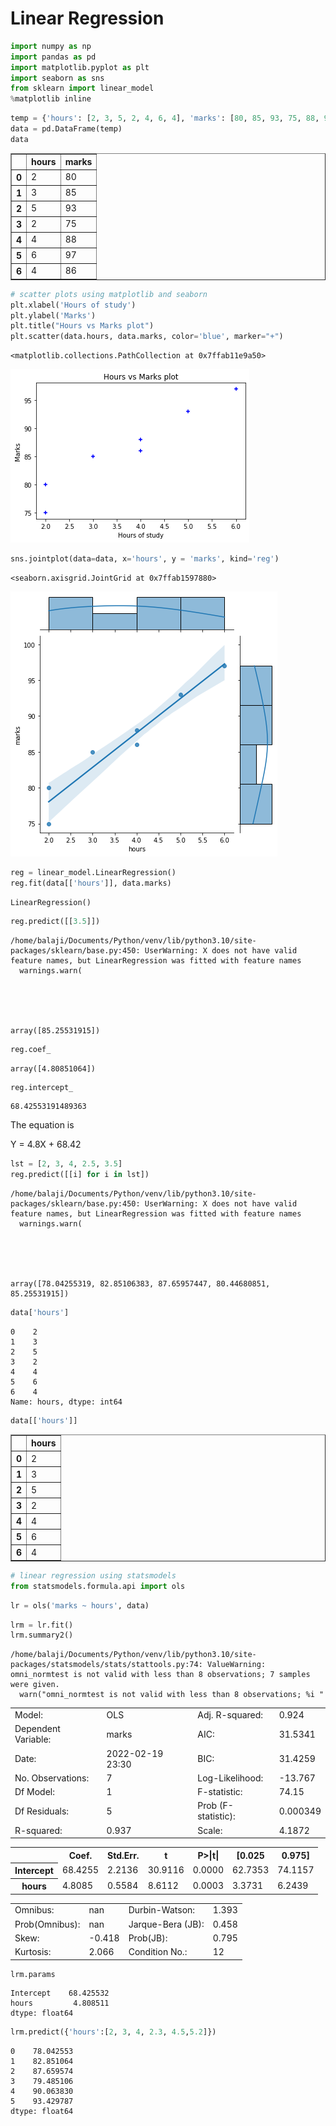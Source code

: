 # Linear Regression


```python
import numpy as np
import pandas as pd
import matplotlib.pyplot as plt
import seaborn as sns
from sklearn import linear_model
%matplotlib inline
```


```python
temp = {'hours': [2, 3, 5, 2, 4, 6, 4], 'marks': [80, 85, 93, 75, 88, 97, 86]}
data = pd.DataFrame(temp)
data
```




<div>
<style scoped>
    .dataframe tbody tr th:only-of-type {
        vertical-align: middle;
    }

    .dataframe tbody tr th {
        vertical-align: top;
    }

    .dataframe thead th {
        text-align: right;
    }
</style>
<table border="1" class="dataframe">
  <thead>
    <tr style="text-align: right;">
      <th></th>
      <th>hours</th>
      <th>marks</th>
    </tr>
  </thead>
  <tbody>
    <tr>
      <th>0</th>
      <td>2</td>
      <td>80</td>
    </tr>
    <tr>
      <th>1</th>
      <td>3</td>
      <td>85</td>
    </tr>
    <tr>
      <th>2</th>
      <td>5</td>
      <td>93</td>
    </tr>
    <tr>
      <th>3</th>
      <td>2</td>
      <td>75</td>
    </tr>
    <tr>
      <th>4</th>
      <td>4</td>
      <td>88</td>
    </tr>
    <tr>
      <th>5</th>
      <td>6</td>
      <td>97</td>
    </tr>
    <tr>
      <th>6</th>
      <td>4</td>
      <td>86</td>
    </tr>
  </tbody>
</table>
</div>




```python
# scatter plots using matplotlib and seaborn
plt.xlabel('Hours of study')
plt.ylabel('Marks')
plt.title("Hours vs Marks plot")
plt.scatter(data.hours, data.marks, color='blue', marker="+")
```




    <matplotlib.collections.PathCollection at 0x7ffab11e9a50>




    
![png](output_3_1.png)
    



```python
sns.jointplot(data=data, x='hours', y = 'marks', kind='reg')
```




    <seaborn.axisgrid.JointGrid at 0x7ffab1597880>




    
![png](output_4_1.png)
    



```python
reg = linear_model.LinearRegression()
reg.fit(data[['hours']], data.marks)
```




    LinearRegression()




```python
reg.predict([[3.5]])
```

    /home/balaji/Documents/Python/venv/lib/python3.10/site-packages/sklearn/base.py:450: UserWarning: X does not have valid feature names, but LinearRegression was fitted with feature names
      warnings.warn(





    array([85.25531915])




```python
reg.coef_
```




    array([4.80851064])




```python
reg.intercept_
```




    68.42553191489363



The equation is

Y = 4.8X + 68.42 


```python
lst = [2, 3, 4, 2.5, 3.5]
reg.predict([[i] for i in lst])
```

    /home/balaji/Documents/Python/venv/lib/python3.10/site-packages/sklearn/base.py:450: UserWarning: X does not have valid feature names, but LinearRegression was fitted with feature names
      warnings.warn(





    array([78.04255319, 82.85106383, 87.65957447, 80.44680851, 85.25531915])




```python
data['hours']
```




    0    2
    1    3
    2    5
    3    2
    4    4
    5    6
    6    4
    Name: hours, dtype: int64




```python
data[['hours']]
```




<div>
<style scoped>
    .dataframe tbody tr th:only-of-type {
        vertical-align: middle;
    }

    .dataframe tbody tr th {
        vertical-align: top;
    }

    .dataframe thead th {
        text-align: right;
    }
</style>
<table border="1" class="dataframe">
  <thead>
    <tr style="text-align: right;">
      <th></th>
      <th>hours</th>
    </tr>
  </thead>
  <tbody>
    <tr>
      <th>0</th>
      <td>2</td>
    </tr>
    <tr>
      <th>1</th>
      <td>3</td>
    </tr>
    <tr>
      <th>2</th>
      <td>5</td>
    </tr>
    <tr>
      <th>3</th>
      <td>2</td>
    </tr>
    <tr>
      <th>4</th>
      <td>4</td>
    </tr>
    <tr>
      <th>5</th>
      <td>6</td>
    </tr>
    <tr>
      <th>6</th>
      <td>4</td>
    </tr>
  </tbody>
</table>
</div>




```python
# linear regression using statsmodels
from statsmodels.formula.api import ols
```


```python
lr = ols('marks ~ hours', data)
```


```python
lrm = lr.fit()
lrm.summary2()
```

    /home/balaji/Documents/Python/venv/lib/python3.10/site-packages/statsmodels/stats/stattools.py:74: ValueWarning: omni_normtest is not valid with less than 8 observations; 7 samples were given.
      warn("omni_normtest is not valid with less than 8 observations; %i "





<table class="simpletable">
<tr>
        <td>Model:</td>               <td>OLS</td>         <td>Adj. R-squared:</td>     <td>0.924</td> 
</tr>
<tr>
  <td>Dependent Variable:</td>       <td>marks</td>             <td>AIC:</td>          <td>31.5341</td>
</tr>
<tr>
         <td>Date:</td>        <td>2022-02-19 23:30</td>        <td>BIC:</td>          <td>31.4259</td>
</tr>
<tr>
   <td>No. Observations:</td>          <td>7</td>          <td>Log-Likelihood:</td>    <td>-13.767</td>
</tr>
<tr>
       <td>Df Model:</td>              <td>1</td>           <td>F-statistic:</td>       <td>74.15</td> 
</tr>
<tr>
     <td>Df Residuals:</td>            <td>5</td>        <td>Prob (F-statistic):</td> <td>0.000349</td>
</tr>
<tr>
      <td>R-squared:</td>            <td>0.937</td>            <td>Scale:</td>         <td>4.1872</td> 
</tr>
</table>
<table class="simpletable">
<tr>
      <td></td>       <th>Coef.</th>  <th>Std.Err.</th>    <th>t</th>     <th>P>|t|</th> <th>[0.025</th>  <th>0.975]</th> 
</tr>
<tr>
  <th>Intercept</th> <td>68.4255</td>  <td>2.2136</td>  <td>30.9116</td> <td>0.0000</td> <td>62.7353</td> <td>74.1157</td>
</tr>
<tr>
  <th>hours</th>     <td>4.8085</td>   <td>0.5584</td>  <td>8.6112</td>  <td>0.0003</td> <td>3.3731</td>  <td>6.2439</td> 
</tr>
</table>
<table class="simpletable">
<tr>
     <td>Omnibus:</td>      <td>nan</td>   <td>Durbin-Watson:</td>   <td>1.393</td>
</tr>
<tr>
  <td>Prob(Omnibus):</td>   <td>nan</td>  <td>Jarque-Bera (JB):</td> <td>0.458</td>
</tr>
<tr>
       <td>Skew:</td>     <td>-0.418</td>     <td>Prob(JB):</td>     <td>0.795</td>
</tr>
<tr>
     <td>Kurtosis:</td>    <td>2.066</td>  <td>Condition No.:</td>    <td>12</td>  
</tr>
</table>




```python
lrm.params
```




    Intercept    68.425532
    hours         4.808511
    dtype: float64




```python
lrm.predict({'hours':[2, 3, 4, 2.3, 4.5,5.2]})
```




    0    78.042553
    1    82.851064
    2    87.659574
    3    79.485106
    4    90.063830
    5    93.429787
    dtype: float64




```python

```

